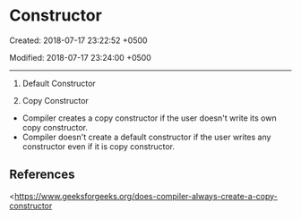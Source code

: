 # Constructor

Created: 2018-07-17 23:22:52 +0500

Modified: 2018-07-17 23:24:00 +0500

---

1.  Default Constructor

2.  Copy Constructor


-   Compiler creates a copy constructor if the user doesn't write its own copy constructor.
-   Compiler doesn't create a default constructor if the user writes any constructor even if it is copy constructor.

## References

<https://www.geeksforgeeks.org/does-compiler-always-create-a-copy-constructor

